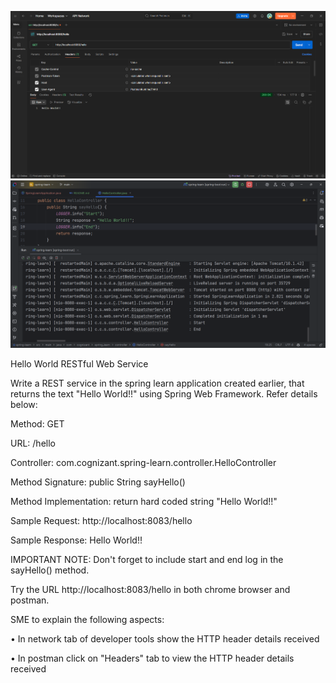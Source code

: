![img.png](output.png)
![img.png](output2.png)

Hello World RESTful Web Service

Write a REST service in the spring learn application created earlier, that returns the text "Hello World!!" using Spring Web Framework. Refer details below:

Method: GET

URL: /hello

Controller: com.cognizant.spring-learn.controller.HelloController

Method Signature: public String sayHello()

Method Implementation: return hard coded string "Hello World!!"

Sample Request: http://localhost:8083/hello

Sample Response: Hello World!!

IMPORTANT NOTE: Don't forget to include start and end log in the sayHello() method.

Try the URL http://localhost:8083/hello in both chrome browser and postman.

SME to explain the following aspects:

•	In network tab of developer tools show the HTTP header details received

•	In postman click on "Headers" tab to view the HTTP header details received
